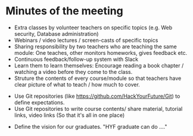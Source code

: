 # Minutes of the meeting
* Extra classes by volunteer teachers on specific topics (e.g. Web security, Database administration)
* Webinars / video lectures / screen-casts of specific topics
* Sharing responsibility by two teachers who are teaching the same module: One teaches, other monitors homeworks, gives feedback etc.
* Continuous feedback/follow-up system with Slack
* Learn them to learn themselves: Encourage reading a book chapter / watching a video before they come to the class.
* Struture the contents of every course/module so that teachers have clear picture of what to teach / how much to cover.
- Use Git repositories (like https://github.com/HackYourFuture/Git) to define expectations.
- Use Git repositories to write course contents/ share material, tutorial links, video links (So that it's all in one place)
* Define the vision for our graduates. "HYF graduate can do ...."

